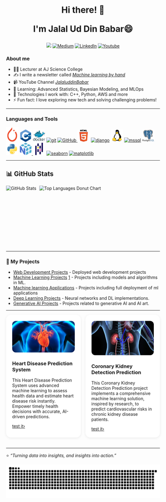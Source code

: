 <h1 align="center">Hi there! 🚀 
  
   I'm Jalal Ud Din Babar😄
</h1>

<div align="center">
  
![](https://komarev.com/ghpvc/?username=umangahuja1&abbreviated=true&style=for-the-badge)
[![Medium](https://img.shields.io/badge/Medium-12100E?style=for-the-badge&logo=medium&logoColor=white)](https://medium.com/@JalaluddinB)
[![LinkedIn](https://img.shields.io/badge/LinkedIn-0077B5?style=for-the-badge&logo=linkedin&logoColor=white)](https://www.linkedin.com/in/jalal-ud-din-babar-726389210/)
[![Youtube](https://img.shields.io/badge/YouTube-FF0000?style=for-the-badge&logo=youtube&logoColor=white)](https://youtu.be/m7WpJduQ9BY)

</div>

### About me

- 👨‍💻 Lecturer at AJ Science College   
- ✍️ I write a newsletter called [*Machine learning by hand*](https://www.linkedin.com/in/jalal-ud-din-babar-726389210/)  
- 📹 YouTube Channel [*JalaluddinBabar*](https://youtu.be/m7WpJduQ9BY)
- 🌱 Learning: Advanced Statistics, Bayesian Modeling, and MLOps
- 🔧 Technologies I work with: C++, Python, AWS and more
- ⚡ Fun fact: I love exploring new tech and solving challenging problems!

---
### Languages and Tools

<p align="left"> 
  <a href="https://pytorch.org/" target="_blank" rel="noreferrer"> <img src="https://raw.githubusercontent.com/devicons/devicon/master/icons/pytorch/pytorch-original.svg" alt="pytorch" width="40" height="48"/></a> 
  <a href="https://www.w3schools.com/cpp/" target="_blank" rel="noreferrer"> <img src="https://raw.githubusercontent.com/devicons/devicon/master/icons/cplusplus/cplusplus-original.svg" alt="cplusplus" width="40" height="40"/></a> 
  <a href="https://www.docker.com/" target="_blank" rel="noreferrer"> <img src="https://raw.githubusercontent.com/devicons/devicon/master/icons/docker/docker-original-wordmark.svg" alt="docker" width="40" height="40"/></a> 
  <a href="https://git-scm.com/" target="_blank" rel="noreferrer"> <img src="https://www.vectorlogo.zone/logos/git-scm/git-scm-icon.svg" alt="git" width="40" height="40"/></a> 
<a href="https://github.com/Jalaludin17" target="_blank" rel="noreferrer">
  <img src="https://github.githubassets.com/images/modules/logos_page/GitHub-Mark.png" alt="GitHub" width="40" height="40" />
</a>
  <a href="https://www.w3.org/html/" target="_blank" rel="noreferrer"> <img src="https://raw.githubusercontent.com/devicons/devicon/master/icons/html5/html5-original-wordmark.svg" alt="html5" width="40" height="40"/></a>
  <a href="https://www.djangoproject.com/" target="_blank" rel="noreferrer"> <img src="https://cdn.worldvectorlogo.com/logos/django.svg" alt="django" width="40" height="40"/></a>
  <a href="https://www.linux.org/" target="_blank" rel="noreferrer"> <img src="https://raw.githubusercontent.com/devicons/devicon/master/icons/linux/linux-original.svg" alt="linux" width="40" height="40"/></a> 
  <a href="https://www.microsoft.com/en-us/sql-server" target="_blank" rel="noreferrer"> <img src="https://www.svgrepo.com/show/303229/microsoft-sql-server-logo.svg" alt="mssql" width="40" height="40"/></a> 
  <a href="https://www.postgresql.org" target="_blank" rel="noreferrer"> <img src="https://raw.githubusercontent.com/devicons/devicon/master/icons/postgresql/postgresql-original-wordmark.svg" alt="postgresql" width="40" height="40"/></a> 
  <a href="https://www.python.org" target="_blank" rel="noreferrer"> <img src="https://raw.githubusercontent.com/devicons/devicon/master/icons/python/python-original.svg" alt="python" width="40" height="40"/></a> 
  <a href="https://numpy.org/" target="_blank" rel="noreferrer"> <img src="https://raw.githubusercontent.com/devicons/devicon/master/icons/numpy/numpy-original.svg" alt="numpy" width="40" height="40"/> </a>
  <a href="https://pandas.pydata.org/" target="_blank" rel="noreferrer"> <img src="https://raw.githubusercontent.com/devicons/devicon/master/icons/pandas/pandas-original.svg" alt="pandas" width="40" height="40"/></a>
  <a href="https://seaborn.pydata.org/" target="_blank" rel="noreferrer"> <img src="https://seaborn.pydata.org/_static/logo-wide-lightbg.svg" alt="seaborn" width="90" height="70"/></a>
  <a href="https://matplotlib.org/" target="_blank" rel="noreferrer"> <img src="https://matplotlib.org/_static/logo2.svg" alt="matplotlib" width="90" height="70"/></a>
</p> 

---

## 📊 GitHub Stats

<div style="display: flex; gap: 10px;">
  <img height="200" src="https://github-readme-stats.vercel.app/api?username=Jalaludin17&rank_icon=github&show_icons=true&theme=swift&include_all_commits=true" alt="GitHub Stats" />
  <img height="200" src="https://github-readme-stats.vercel.app/api/top-langs/?username=Jalaludin17&layout=donut&theme=swift" alt="Top Languages Donut Chart" />
</div>

---

### 🚀 My Projects

- [Web Development Projects](https://jalaludin17.github.io/Calculator/) - Deployed web development projects
- [Machine Learning Projects](https://github.com/Jalaludin17?tab=repositories&q=machine+learning)   [1](https://jalaludin17.github.io/chd-prediction/) - Projects including models and algorithms in ML.
- [Machine learning Applications]() - Projects including full deployment of ml applications
- [Deep Learning Projects](https://github.com/Jalaludin17?tab=repositories&q=deep+learning) - Neural networks and DL implementations.
- [Generative AI Projects](https://github.com/Jalaludin17?tab=repositories&q=genai) - Projects related to generative AI and AI art.

---
<div style="display: flex; gap: 15px;">

  <div style="background: #fff; border-radius: 16px; box-shadow: 0 2px 8px rgba(0,0,0,0.08); padding: 20px; width: 320px; margin-bottom: 20px;">
    <img src="heart_disease_pred.jpg" alt="Heart Disease Prediction System" width="250" style="border-radius: 12px;">
    <h3>Heart Disease Prediction System</h3>
    <p>This Heart Disease Prediction System uses advanced machine learning to assess health data and estimate heart disease risk instantly. Empower timely health decisions with accurate, AI-driven predictions.</p>
    <a href="https://jalaludin17.github.io/chd-prediction/">test it›</a>
  </div>


  <div style="background: #fff; border-radius: 16px; box-shadow: 0 2px 8px rgba(0,0,0,0.08); padding: 20px; width: 320px; margin-bottom: 20px;">
    <img src="End-Stage-Renal-Disease.jpg" alt="Coronary Kidney Detection Prediction" width="250" style="border-radius: 12px;">
    <h3>Coronary Kidney Detection Prediction</h3>
    <p>This Coronary Kidney Detection Prediction project implements a comprehensive machine learning solution, inspired by research, to predict cardiovascular risks in chronic kidney disease patients.</p>
    <a href="https://your-link-here.com">test it›</a>
  </div>
</div>

---

⭐ _“Turning data into insights, and insights into action.”_

![snake gif](https://github.com/Jalaludin17/Jalaludin17/blob/output/github-snake-dark.svg)
